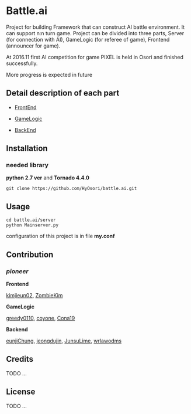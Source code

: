 # Battle.ai

Project for building Framework that can construct AI battle environment. It can support n:n turn game. Project can be divided into three parts, Server (for connection with AI), GameLogic (for referee of game), Frontend (announcer for game).

At 2016.11 first AI competition for game PIXEL is held in Osori and finished successfully.

More progress is expected in future

## Detail description of each part

* [FrontEnd](https://github.com/HyOsori/battle.ai/wiki/Frontend "Frontend")

* [GameLogic](https://github.com/HyOsori/battle.ai/wiki/GameLogic "GameLogic")

* [BackEnd](https://github.com/HyOsori/battle.ai/wiki/Backend "Backend")

## Installation

### needed library
**python 2.7 ver** and **Tornado 4.4.0**


```
git clone https://github.com/HyOsori/battle.ai.git
```

## Usage

```
cd battle.ai/server
python Mainserver.py
```

configuration of this project is in file **my.conf**

## Contribution

### ***pioneer***

**Frontend**

[kimjieun02](https://github.com/kimjieun02 "" ), 
[ZombieKim](https://github.com/ZombieKim "" )

**GameLogic**

[greedy0110](https://github.com/greedy0110 "" ), 
[coyone](https://github.com/coyone "" ), 
[Cona19](https://github.com/Cona19 "" )

**Backend**

[eunjiChung](https://github.com/eunjiChung ""), 
[jeongdujin](https://github.com/jeongdujin ""), 
[JunsuLime](https://github.com/JunsuLime ""), 
[wrlawodms](https://github.com/wrlawodms "")

## Credits

TODO ...

## License

TODO ...
